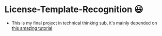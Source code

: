 # License-Template-Recognition :smiley:

- This is my final project in technical thinking sub, it's mainly depended on [this amazing tutorial](https://medium.com/@quangnhatnguyenle/detect-and-recognize-vehicles-license-plate-with-machine-learning-and-python-part-1-detection-795fda47e922)
